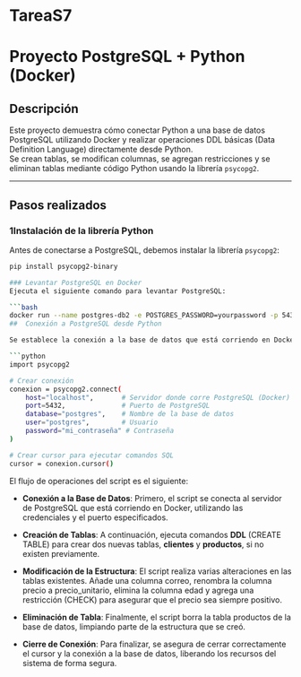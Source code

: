 # TareaS7
# Proyecto PostgreSQL + Python (Docker)

## Descripción
Este proyecto demuestra cómo conectar Python a una base de datos PostgreSQL utilizando Docker y realizar operaciones DDL básicas (Data Definition Language) directamente desde Python.  
Se crean tablas, se modifican columnas, se agregan restricciones y se eliminan tablas mediante código Python usando la librería `psycopg2`.

---


## Pasos realizados

### 1️Instalación de la librería Python

Antes de conectarse a PostgreSQL, debemos instalar la librería `psycopg2`:

```bash
pip install psycopg2-binary

### Levantar PostgreSQL en Docker
Ejecuta el siguiente comando para levantar PostgreSQL:

```bash
docker run --name postgres-db2 -e POSTGRES_PASSWORD=yourpassword -p 5432:5432 -d postgres:15```
##  Conexión a PostgreSQL desde Python

Se establece la conexión a la base de datos que está corriendo en Docker:

```python
import psycopg2

# Crear conexión
conexion = psycopg2.connect(
    host="localhost",       # Servidor donde corre PostgreSQL (Docker)
    port=5432,              # Puerto de PostgreSQL
    database="postgres",    # Nombre de la base de datos
    user="postgres",        # Usuario
    password="mi_contraseña" # Contraseña
)

# Crear cursor para ejecutar comandos SQL
cursor = conexion.cursor()
```

El flujo de operaciones del script es el siguiente:

*   **Conexión a la Base de Datos**: Primero, el script se conecta al servidor de PostgreSQL que está corriendo en Docker, utilizando las credenciales y el puerto especificados.
    
*   **Creación de Tablas**: A continuación, ejecuta comandos **DDL** (CREATE TABLE) para crear dos nuevas tablas, **clientes** y **productos**, si no existen previamente.
    
*   **Modificación de la Estructura**: El script realiza varias alteraciones en las tablas existentes. Añade una columna correo, renombra la columna precio a precio\_unitario, elimina la columna edad y agrega una restricción (CHECK) para asegurar que el precio sea siempre positivo.
    
*   **Eliminación de Tabla**: Finalmente, el script borra la tabla productos de la base de datos, limpiando parte de la estructura que se creó.
    
*   **Cierre de Conexión**: Para finalizar, se asegura de cerrar correctamente el cursor y la conexión a la base de datos, liberando los recursos del sistema de forma segura.
